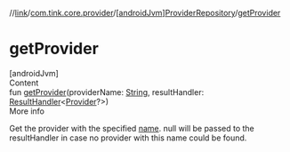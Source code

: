 //[link](../../index.md)/[com.tink.core.provider](../index.md)/[[androidJvm]ProviderRepository](index.md)/[getProvider](get-provider.md)



# getProvider  
[androidJvm]  
Content  
fun [getProvider](get-provider.md)(providerName: [String](https://kotlinlang.org/api/latest/jvm/stdlib/kotlin/-string/index.html), resultHandler: [ResultHandler](../../com.tink.service.handler/[android-jvm]-result-handler/index.md)<[Provider](../../com.tink.model.provider/[android-jvm]-provider/index.md)?>)  
More info  


Get the provider with the specified [name](../../com.tink.model.provider/[android-jvm]-provider/name.md). null will be passed to the resultHandler in case no provider with this name could be found.

  



